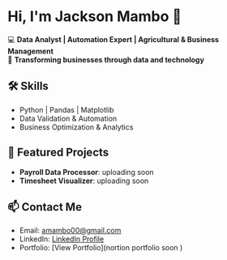 # Hi, I'm Jackson Mambo 👋
💻 **Data Analyst | Automation Expert | Agricultural & Business Management**  
🚀 **Transforming businesses through data and technology**  

## 🛠 Skills
- Python | Pandas | Matplotlib
- Data Validation & Automation
- Business Optimization & Analytics

## 📌 Featured Projects
- **Payroll Data Processor**: uploading soon
- **Timesheet Visualizer**: uploading soon

## 📫 Contact Me
- Email: amambo00@gmail.com
- LinkedIn: [LinkedIn Profile](https://linkedin.com/in/username)
- Portfolio: [View Portfolio](nortion portfolio soon )
